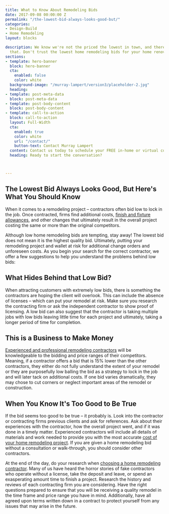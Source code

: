 ```yaml
---
title: What to Know About Remodeling Bids
date: 2017-09-08 00:00:00 Z
permalink: "/the-lowest-bid-always-looks-good-but/"
categories:
- Design-Build
- Home Remodeling
layout: blocks

description: We know we're not the priced the lowest in town, and there is reason for
  that. Don't trust the lowest home remodeling bids for your home renovation project.
sections:
- template: hero-banner
  block: hero-banner
  cta:
    enabled: false
    color: white
  background-image: "/murray-lampert/version3/placeholder-2.jpg"
  heading: 
- template: post-meta-data
  block: post-meta-data
- template: post-body-content
  block: post-body-content
- template: call-to-action
  block: call-to-action
  layout: Full-Width
  cta:
    enabled: true
    color: white
    url: "/contact/"
    button-text: Contact Murray Lampert
  content: Contact us today to schedule your FREE in-home or virtual consultation.
  heading: Ready to start the conversation?



---
```


## The Lowest Bid Always Looks Good, But Here's What You Should Know

When it comes to a remodeling project – contractors often bid low to lock in the job. Once contracted, firms find additional costs, [finish and fixture allowances](/what-are-home-improvement-contract-allowances/), and other changes that ultimately result in the overall project costing the same or more than the original competitors.

Although low home remodeling bids are tempting, stay away! The lowest bid does not mean it is the highest quality bid. Ultimately, putting your remodeling project and wallet at risk for additional change orders and unforeseen costs. As you begin your search for the correct contractor, we offer a few suggestions to help you understand the problems behind low bids:

## What Hides Behind that Low Bid?

When attracting customers with extremely low bids, there is something the contractors are hoping the client will overlook. This can include the absence of licenses – which can put your remodel at risk. Make sure you research the contracting firm or ask the independent contractor to show proof of licensing. A low bid can also suggest that the contractor is taking multiple jobs with low bids leaving little time for each project and ultimately, taking a longer period of time for completion.

## This is a Business to Make Money

[Experienced and professional remodeling contractors](/about-murray-lampert-design-build-remodel) will be knowledgeable to the bidding and price ranges of their competitors. Meaning, if a contractor offers a bid that is 15% lower than the other contractors, they either do not fully understand the extent of your remodel or they are purposefully low balling the bid as a strategy to lock in the job and will later tack on additional costs. If one bid varies dramatically, they may chose to cut corners or neglect important areas of the remodel or construction.

## When You Know It's Too Good to Be True

If the bid seems too good to be true – it probably is. Look into the contractor or contracting firms previous clients and ask for references. Ask about their experiences with the contractor, how the overall project went, and if it was done in a timely matter. Experienced contractors will include all details of materials and work needed to provide you with the most accurate [cost of your home remodeling project](/how-much-will-my-home-remodeling-project-cost/). If you are given a home remodeling bid without a consultation or walk-through, you should consider other contractors.

At the end of the day, do your research when [choosing a home remodeling contractor](/complete-guide-to-choosing-the-right-home-remodeling-contractor/). Many of us have heard the horror stories of fake contractors who operate without a license, take the deposit and leave, or spend an exasperating amount time to finish a project. Research the history and reviews of each contracting firm you are considering. Have the right questions prepared to ensure that you will be receiving a quality remodel in the time frame and price range you have in mind. Additionally, have all agreed upon terms written down in a contract to protect yourself from any issues that may arise in the future.
